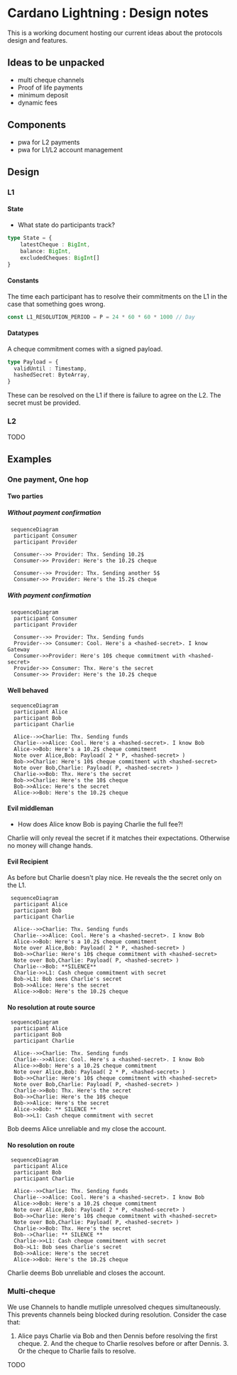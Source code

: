 # Cardano Lightning : Design notes

This is a working document hosting our current ideas about the protocols design and features.

## Ideas to be unpacked

- multi cheque channels 
- Proof of life payments 
- minimum deposit
- dynamic fees

## Components

+ pwa for L2 payments 
+ pwa for L1/L2 account management 

## Design

### L1

#### State

+ What state do participants track? 

```ts
type State = {
    latestCheque : BigInt,
    balance: BigInt,
    excludedCheques: BigInt[]
}
```

#### Constants 

The time each participant has to resolve their commitments on the L1
in the case that something goes wrong.
```ts
const L1_RESOLUTION_PERIOD = P = 24 * 60 * 60 * 1000 // Day 
```

#### Datatypes

A cheque commitment comes with a signed payload.
```ts
type Payload = {
  validUntil : Timestamp,
  hashedSecret: ByteArray,
}
```
These can be resolved on the L1 if there is failure to agree on the L2.
The secret must be provided. 

### L2 

TODO

## Examples 

### One payment, One hop

#### Two parties

##### Without payment confirmation

```mermaid
 sequenceDiagram
  participant Consumer
  participant Provider

  Consumer-->> Provider: Thx. Sending 10.2$
  Consumer->> Provider: Here's the 10.2$ cheque

  Consumer-->> Provider: Thx. Sending another 5$ 
  Consumer->> Provider: Here's the 15.2$ cheque
```

##### With payment confirmation

```mermaid
 sequenceDiagram
  participant Consumer
  participant Provider

  Consumer-->> Provider: Thx. Sending funds
  Provider-->> Consumer: Cool. Here's a <hashed-secret>. I know  Gateway
  Consumer->>Provider: Here's 10$ cheque commitment with <hashed-secret>
  Provider->> Consumer: Thx. Here's the secret
  Consumer->> Provider: Here's the 10.2$ cheque
```

#### Well behaved

```mermaid
 sequenceDiagram
  participant Alice
  participant Bob
  participant Charlie

  Alice-->>Charlie: Thx. Sending funds
  Charlie-->>Alice: Cool. Here's a <hashed-secret>. I know Bob
  Alice->>Bob: Here's a 10.2$ cheque commitment
  Note over Alice,Bob: Payload( 2 * P, <hashed-secret> )
  Bob->>Charlie: Here's 10$ cheque commitment with <hashed-secret>
  Note over Bob,Charlie: Payload( P, <hashed-secret> )
  Charlie->>Bob: Thx. Here's the secret
  Bob->>Charlie: Here's the 10$ cheque
  Bob->>Alice: Here's the secret
  Alice->>Bob: Here's the 10.2$ cheque
```

#### Evil middleman 

+ How does Alice know Bob is paying Charlie the full fee?! 

Charlie will only reveal the secret if it matches their expectations. 
Otherwise no money will change hands. 


#### Evil Recipient

As before but Charlie doesn't play nice.
He reveals the the secret only on the L1.

```mermaid
 sequenceDiagram
  participant Alice
  participant Bob
  participant Charlie

  Alice-->>Charlie: Thx. Sending funds
  Charlie-->>Alice: Cool. Here's a <hashed-secret>. I know Bob
  Alice->>Bob: Here's a 10.2$ cheque commitment
  Note over Alice,Bob: Payload( 2 * P, <hashed-secret> )
  Bob->>Charlie: Here's 10$ cheque commitment with <hashed-secret>
  Note over Bob,Charlie: Payload( P, <hashed-secret> )
  Charlie-->Bob: **SILENCE**
  Charlie->>L1: Cash cheque commitment with secret
  Bob->L1: Bob sees Charlie's secret
  Bob->>Alice: Here's the secret
  Alice->>Bob: Here's the 10.2$ cheque
```

#### No resolution at route source

```mermaid
 sequenceDiagram
  participant Alice
  participant Bob
  participant Charlie

  Alice-->>Charlie: Thx. Sending funds
  Charlie-->>Alice: Cool. Here's a <hashed-secret>. I know Bob
  Alice->>Bob: Here's a 10.2$ cheque commitment
  Note over Alice,Bob: Payload( 2 * P, <hashed-secret> )
  Bob->>Charlie: Here's 10$ cheque commitment with <hashed-secret>
  Note over Bob,Charlie: Payload( P, <hashed-secret> )
  Charlie->>Bob: Thx. Here's the secret
  Bob->>Charlie: Here's the 10$ cheque
  Bob->>Alice: Here's the secret
  Alice->>Bob: ** SILENCE **
  Bob->>L1: Cash cheque commitment with secret
```
Bob deems Alice unreliable and my close the account. 

#### No resolution on route

```mermaid
 sequenceDiagram
  participant Alice
  participant Bob
  participant Charlie

  Alice-->>Charlie: Thx. Sending funds
  Charlie-->>Alice: Cool. Here's a <hashed-secret>. I know Bob
  Alice->>Bob: Here's a 10.2$ cheque commitment
  Note over Alice,Bob: Payload( 2 * P, <hashed-secret> )
  Bob->>Charlie: Here's 10$ cheque commitment with <hashed-secret>
  Note over Bob,Charlie: Payload( P, <hashed-secret> )
  Charlie->>Bob: Thx. Here's the secret
  Bob-->Charlie: ** SILENCE **
  Charlie->>L1: Cash cheque commitment with secret
  Bob->L1: Bob sees Charlie's secret
  Bob->>Alice: Here's the secret
  Alice->>Bob: Here's the 10.2$ cheque
```
Charlie deems Bob unreliable and closes the account.

### Multi-cheque 

We use Channels to handle mutliple unresolved cheques simultaneously.
This prevents channels being blocked during resolution.
Consider the case that: 

1. Alice pays Charlie via Bob and then Dennis before resolving the first cheque.
    2. And the cheque to Charlie resolves before or after Dennis. 
    3. Or the cheque to Charlie fails to resolve.  

TODO
